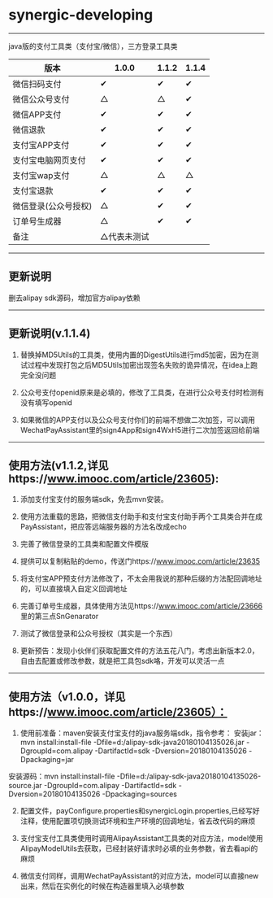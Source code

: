# synergic-developing

----------------------------

java版的支付工具类（支付宝/微信），三方登录工具类

版本 | 1.0.0 | 1.1.2 |1.1.4
---- | --- | --- |---
微信扫码支付 | ✔ | ✔ | ✔ 
微信公众号支付 | △ | △ | ✔ 
微信APP支付| ✔ | ✔ | ✔ 
微信退款| ✔ | ✔  | ✔ 
支付宝APP支付| ✔ | ✔ | ✔ 
支付宝电脑网页支付| ✔ | ✔ | ✔ 
支付宝wap支付| △ | △ | △ 
支付宝退款| ✔ | ✔ | ✔  
微信登录(公众号授权)| △ | ✔ | ✔ 
订单号生成器|△|✔ | ✔ 
备注|△代表未测试| |   

----------
## 更新说明

删去alipay sdk源码，增加官方alipay依赖

------------------------------------------------------------

## 更新说明(v.1.1.4)

1. 替换掉MD5Utils的工具类，使用内置的DigestUtils进行md5加密，因为在测试过程中发现打包之后MD5Utils加密出现签名失败的诡异情况，在idea上跑完全没问题

2. 公众号支付openid原来是必填的，修改了工具类，在进行公众号支付时检测有没有填写openid

3. 如果微信的APP支付以及公众号支付你们的前端不想做二次加签，可以调用WechatPayAssistant里的sign4App和sign4WxH5进行二次加签返回给前端

------------------------------------------------------------

## 使用方法(v1.1.2,详见https://www.imooc.com/article/23605):


1. 添加支付宝支付的服务端sdk，免去mvn安装。

2. 使用方法重载的思路，把微信支付助手和支付宝支付助手两个工具类合并在成PayAssistant，把应答远端服务器的方法名改成echo

3. 完善了微信登录的工具类和配置文件模版

4. 提供可以复制粘贴的demo，传送门https://www.imooc.com/article/23635

5. 将支付宝APP预支付方法修改了，不太会用我说的那种后缀的方法配回调地址的，可以直接填入自定义回调地址

6. 完善订单号生成器，具体使用方法见https://www.imooc.com/article/23666 里的第三点SnGenarator

7. 测试了微信登录和公众号授权（其实是一个东西）

8. 更新预告：发现小伙伴们获取配置文件的方法五花八门，考虑出新版本2.0，自由去配置或修改参数，就是把工具包sdk咯，开发可以灵活一点

------------------------------------------------------------------

## 使用方法（v1.0.0，详见https://www.imooc.com/article/23605）：

1. 使用前准备：maven安装支付宝支付的java服务端sdk，指令参考：
安装jar：mvn install:install-file -Dfile=d:/alipay-sdk-java20180104135026.jar -DgroupId=com.alipay -DartifactId=sdk -Dversion=20180104135026 -Dpackaging=jar

安装源码：mvn install:install-file -Dfile=d:/alipay-sdk-java20180104135026-source.jar -DgroupId=com.alipay -DartifactId=sdk -Dversion=20180104135026 -Dpackaging=sources

2. 配置文件，payConfigure.properties和synergicLogin.properties,已经写好注释，使用配置项切换测试环境和生产环境的回调地址，省去改代码的麻烦

3. 支付宝支付工具类使用时调用AlipayAssistant工具类的对应方法，model使用AlipayModelUtils去获取，已经封装好请求时必填的业务参数，省去看api的麻烦

4. 微信支付同样，调用WechatPayAssistant的对应方法，model可以直接new出来，然后在实例化的时候在构造器里填入必填参数
